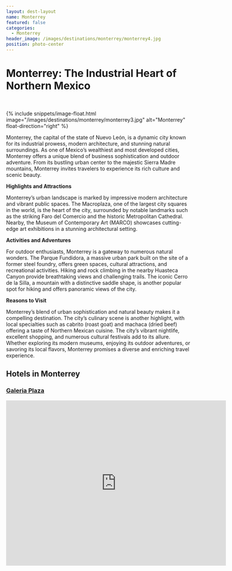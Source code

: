 ```yaml
---
layout: dest-layout
name: Monterrey
featured: false
categories:
  - Monterrey
header_image: /images/destinations/monterrey/monterrey4.jpg
position: photo-center
---
```

# **Monterrey: The Industrial Heart of Northern Mexico**

&nbsp;

{% include snippets/image-float.html image="/images/destinations/monterrey/monterrey3.jpg" alt="Monterrey" float-direction="right" %}

Monterrey, the capital of the state of Nuevo León, is a dynamic city known for its industrial prowess, modern architecture, and stunning natural surroundings. As one of Mexico’s wealthiest and most developed cities, Monterrey offers a unique blend of business sophistication and outdoor adventure. From its bustling urban center to the majestic Sierra Madre mountains, Monterrey invites travelers to experience its rich culture and scenic beauty.

**Highlights and Attractions**

Monterrey’s urban landscape is marked by impressive modern architecture and vibrant public spaces. The Macroplaza, one of the largest city squares in the world, is the heart of the city, surrounded by notable landmarks such as the striking Faro del Comercio and the historic Metropolitan Cathedral. Nearby, the Museum of Contemporary Art (MARCO) showcases cutting-edge art exhibitions in a stunning architectural setting.

**Activities and Adventures**

For outdoor enthusiasts, Monterrey is a gateway to numerous natural wonders. The Parque Fundidora, a massive urban park built on the site of a former steel foundry, offers green spaces, cultural attractions, and recreational activities. Hiking and rock climbing in the nearby Huasteca Canyon provide breathtaking views and challenging trails. The iconic Cerro de la Silla, a mountain with a distinctive saddle shape, is another popular spot for hiking and offers panoramic views of the city.

**Reasons to Visit**

Monterrey’s blend of urban sophistication and natural beauty makes it a compelling destination. The city’s culinary scene is another highlight, with local specialties such as cabrito (roast goat) and machaca (dried beef) offering a taste of Northern Mexican cuisine. The city’s vibrant nightlife, excellent shopping, and numerous cultural festivals add to its allure. Whether exploring its modern museums, enjoying its outdoor adventures, or savoring its local flavors, Monterrey promises a diverse and enriching travel experience.

## Hotels in Monterrey

<section class='grid'>
<div class="col-3_sm-4_xs-6 padded-1">
    <a href="/hotels/plazamty">
        <div class="bg-image square" style="background-image:url('/images/hotels/galeriamty/galeriamty1.png')">  </div>
        <h3 class='center'>Galeria Plaza</h3>        
    </a>  
</div>

<div class='map-container center margin-1'>

<iframe src="https://www.google.com/maps/embed?pb=!1m18!1m12!1m3!1d230187.0555347123!2d-100.47381183872125!3d25.648984779729815!2m3!1f0!2f0!3f0!3m2!1i1024!2i768!4f13.1!3m3!1m2!1s0x86629531b437f8f5%3A0xa3d3d3ca6ac89894!2sMonterrey%2C%20N.L.%2C%20M%C3%A9xico!5e0!3m2!1ses!2ses!4v1739389499576!5m2!1ses!2ses" width="600" height="450" style="border:0;" allowfullscreen="" loading="lazy" referrerpolicy="no-referrer-when-downgrade"></iframe>

</div>

</section>